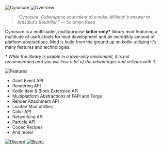 ![Cynosure](https://cdn.modrinth.com/data/4JVfdODB/images/23b3ae211553f831b2564d63f89fe0ab0589f0ee.png)
![Overview](https://cdn.modrinth.com/data/4JVfdODB/images/eb04d387a88596c9cc1f489ca16257e28784c5fd.png)
> *“Cynosure. Cyberspace equivalent of a nuke, Militech's answer to Arasaka's Soulkiller.”* — Solomon Reed

Cynosure is a multiloader, mulitpurpose __kotlin-only*__ library mod featuring a multitude of useful tools for mod development and an incredibly amount of platform abstractions. Mod is build from the ground up on kotlin utilizing
it's many features and technologies.

_* While the library is usable in a java-only enviroment, it is not recommended and you will lose a lot of the advantages and utilizies with it._

![Features](https://cdn.modrinth.com/data/4JVfdODB/images/5e2e59ac18e1c4187db80d222700732a775a84b9.png)

- Giant Event API
- Rendering API
- Kotlin Item & Block Extension API
- Multiplatform Abstractions of FAPI and Forge
- Render Attachment API
- Loaded Mod utilities
- Color API
- Networking API
- Particle API
- Codec Recipes
- And more!
  
[![Discord](https://cdn.modrinth.com/data/4JVfdODB/images/d13493b05dcb158e58ecde3a3f5de5a39f3c3b53.png)](https://discord.gg/hue)
[![Bisect](https://cdn.modrinth.com/data/4JVfdODB/images/a1d33136a38271a8372ada25bbafd7ce69ff8aa7.png)](https://server.mayaqq.dev)
